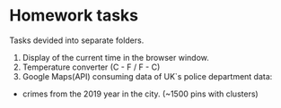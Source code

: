 # Homework tasks

Tasks devided into separate folders.
1. Display of the current time in the browser window.
2. Temperature converter (C - F / F - C)
3. Google Maps(API) consuming data of UK`s police department data:
 - crimes from the 2019 year in the city. (~1500 pins with clusters)
